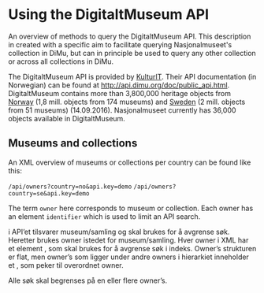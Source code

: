 # Using the DigitaltMuseum API
An overview of methods to query the DigitaltMuseum API. This description in created with a specific aim to facilitate querying Nasjonalmuseet's collection in DiMu, but can in principle be used to query any other collection or across all collections in DiMu.

The DigitaltMuseum API is provided by [KulturIT](http://www.kulturit.no). 
Their API documentation (in Norwegian) can be found at http://api.dimu.org/doc/public_api.html.
DigitaltMuseum contains more than 3,800,000 heritage objects from [Norway](http://www.digitaltmuseum.no) (1,8 mill. objects from 174 museums) and [Sweden](http://www.digitaltmuseum.se) (2 mill. objects from 51 museums) (14.09.2016).
Nasjonalmuseet currently has 36,000 objects available in DigitaltMuseum.

<h2>Museums and collections</h2>

An XML overview of museums or collections per country can be found like this:

`/api/owners?country=no&api.key=demo`
`/api/owners?country=se&api.key=demo`

The term `owner` here corresponds to museum or collection. Each owner has an element `identifier` which is used to limit an API search.

i API’et tilsvarer museum/samling og skal brukes for å avgrense søk. Heretter brukes owner istedet for museum/samling. Hver owner i XML har et element <identifier>, som skal brukes for å avgrense søk i indeks. Owner’s strukturen er flat, men owner’s som ligger under andre owners i hierarkiet inneholder et <parent>, som peker til overordnet owner.

Alle søk skal begrenses på en eller flere owner’s.
